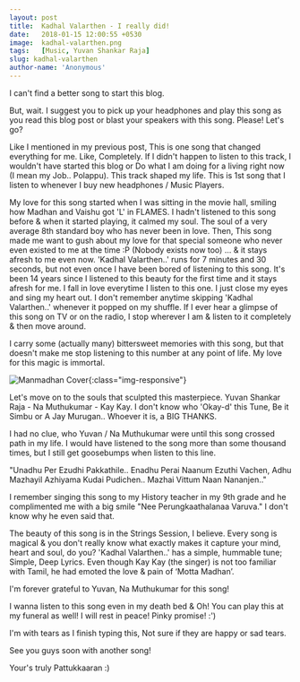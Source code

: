 ```yaml
---
layout: post
title:  Kadhal Valarthen - I really did!
date:   2018-01-15 12:00:55 +0530
image:  kadhal-valarthen.png
tags:   [Music, Yuvan Shankar Raja]
slug: kadhal-valarthen
author-name: 'Anonymous'
---
```


I can't find a better song to start this blog. 

But, wait. I suggest you to pick up your headphones and play this song as you read this blog post or blast your speakers with this song. Please! Let's go? 

Like I mentioned in my previous post, This is one song that changed everything for me. Like, Completely. If I didn't happen to listen to this track, I wouldn't have started this blog or Do what I am doing for a living right now (I mean my Job.. Polappu). This track shaped my life. This is 1st song that I listen to whenever I buy new headphones / Music Players. 

My love for this song started when I was sitting in the movie hall, smiling how Madhan and Vaishu got 'L' in FLAMES. I hadn't listened to this song before & when it started playing, it calmed my soul. The soul of a very average 8th standard boy who has never been in love. Then, This song made me want to gush about my love for that special someone who never even existed to me at the time :P (Nobody exists now too) ... & it stays afresh to me even now. 'Kadhal Valarthen..' runs for 7 minutes and 30 seconds, but not even once I have been bored of listening to this song. It's been 14 years since I listened to this beauty for the first time and it stays afresh for me. I fall in love everytime I listen to this one. I just close my eyes and sing my heart out. I don't remember anytime skipping 'Kadhal Valarthen..' whenever it popped on my shuffle. If I ever hear a glimpse of this song on TV or on the radio, I stop wherever I am & listen to it completely & then move around.

I carry some (actually many) bittersweet memories with this song, but that doesn't make me stop listening to this number at any point of life. My love for this magic is immortal. 

![Manmadhan Cover](https://pattukkaaran.in/img/Manmadhan-Blog.jpg){:class="img-responsive"}

Let's move on to the souls that sculpted this masterpiece. Yuvan Shankar Raja - Na Muthukumar - Kay Kay. I don't know who 'Okay-d' this Tune, Be it Simbu or A Jay Murugan.. Whoever it is, a BIG THANKS.

I had no clue, who Yuvan / Na Muthukumar were until this song crossed path in my life. I would have listened to the song more than some thousand times, but I still get goosebumps when listen to this line.

"Unadhu Per Ezudhi Pakkathile.. Enadhu Perai Naanum Ezuthi Vachen, Adhu Mazhayil Azhiyama Kudai Pudichen.. Mazhai Vittum Naan Nananjen.."

I remember singing this song to my History teacher in my 9th grade and he complimented me with a big smile 
"Nee Perungkaathalanaa Varuva." I don't know why he even said that. 

The beauty of this song is in the Strings Session, I believe. Every song is magical & you don't really know what exactly makes it capture your mind, heart and soul, do you? 'Kadhal Valarthen..' has a simple, hummable tune; Simple, Deep Lyrics. Even though Kay Kay (the singer) is not too familiar with Tamil, he had emoted the love & pain of ‘Motta Madhan’.

I'm forever grateful to Yuvan, Na Muthukumar for this song!

I wanna listen to this song even in my death bed & Oh! You can play this at my funeral as well! I will rest in peace! Pinky promise! :')

I'm with tears as I finish typing this, Not sure if they are happy or sad tears. 

See you guys soon with another song!

Your's truly
Pattukkaaran :)
